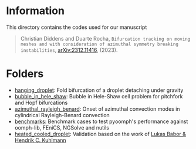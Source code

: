 # Information

This directory contains the codes used for our manuscript

> Christian Diddens and Duarte Rocha, `Bifurcation tracking on moving meshes and with consideration of azimuthal symmetry breaking instabilities`, [arXiv:2312.11416](https://arxiv.org/abs/2312.11416), (2023).


# Folders

- [hanging_droplet](hanging_droplet): Fold bifurcation of a droplet detaching under gravity
- [bubble_in_hele_shaw](bubble_in_hele_shaw): Bubble in Hele-Shaw cell problem for pitchfork and Hopf bifurcations
- [azimuthal_rayleigh_benard](azimuthal_rayleigh_benard): Onset of azimuthal convection modes in cylindrical Rayleigh-Benard convection
- [benchmarks](benchmarks): Benchmark cases to test pyoomph's performance against oomph-lib, FEniCS, NGSolve and nutils
- [heated_cooled_droplet](heated_cooled_droplet): Validation based on the work of [Lukas Babor & Hendrik C. Kuhlmann](https://dx.doi.org/10.1103/PhysRevFluids.8.114003)

